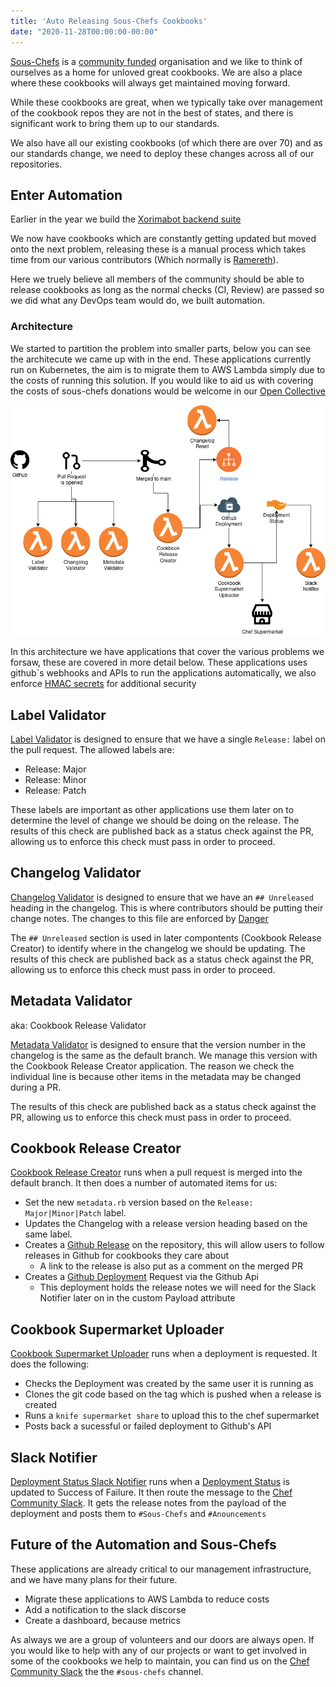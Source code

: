 ```yaml
---
title: 'Auto Releasing Sous-Chefs Cookbooks'
date: "2020-11-28T00:00:00-00:00"
---
```


[Sous-Chefs](http://sous-chefs.org/) is a [community funded](https://opencollective.com/sous-chefs) organisation and we like to think of ourselves as a home for unloved great cookbooks. We are also a place where these cookbooks will always get maintained moving forward.

While these cookbooks are great, when we typically take over management of the cookbook repos they are not in the best of states, and there is significant work to bring them up to our standards.

We also have all our existing cookbooks (of which there are over 70) and as our standards change, we need to deploy these changes across all of our repositories.

## Enter Automation

Earlier in the year we build the [Xorimabot backend suite](https://sous-chefs.org/docs/managing-cookbooks-at-scale/)

We now have cookbooks which are constantly getting updated but moved onto the next problem, releasing these is a manual process which takes time from our various contributors (Which normally is [Ramereth](https://github.com/Ramereth)).

Here we truely believe all members of the community should be able to release cookbooks as long as the normal checks (CI, Review) are passed so we did what any DevOps team would do, we built automation.

### Architecture

We started to partition the problem into smaller parts, below you can see the architecute we came up with in the end.
These applications currently run on Kubernetes, the aim is to migrate them to AWS Lambda simply due to the costs of running this solution. If you would like to aid us with covering the costs of sous-chefs donations would be welcome in our [Open Collective](https://opencollective.com/sous-chefs)

![Sous-Chefs auto release architecture](../images/automation-architecture.png)

In this architecture we have applications that cover the various problems we forsaw, these are covered in more detail below.
These applications uses github`s webhooks and APIs to run the applications automatically, we also enforce [HMAC secrets](https://docs.github.com/en/free-pro-team@latest/developers/webhooks-and-events/securing-your-webhooks) for additional security

## Label Validator

[Label Validator](https://github.com/Xorima/labelvalidator) is designed to ensure that we have a single `Release:` label on the pull request. The allowed labels are:

- Release: Major
- Release: Minor
- Release: Patch

These labels are important as other applications use them later on to determine the level of change we should be doing on the release. The results of this check are published back as a status check against the PR, allowing us to enforce this check must pass in order to proceed.

## Changelog Validator

[Changelog Validator](https://github.com/Xorima/changelog_validator) is designed to ensure that we have an `## Unreleased` heading in the changelog. This is where contributors should be putting their change notes. The changes to this file are enforced by [Danger](danger.systems/)

The `## Unreleased` section is used in later compontents (Cookbook Release Creator) to identify where in the changelog we should be updating. The results of this check are published back as a status check against the PR, allowing us to enforce this check must pass in order to proceed.

## Metadata Validator

aka: Cookbook Release Validator

[Metadata Validator](https://github.com/Xorima/cookbook_release_validator) is designed to ensure that the version number in the changelog is the same as the default branch. We manage this version with the Cookbook Release Creator application. The reason we check the individual line is because other items in the metadata may be changed during a PR.

The results of this check are published back as a status check against the PR, allowing us to enforce this check must pass in order to proceed.

## Cookbook Release Creator

[Cookbook Release Creator](https://github.com/Xorima/cookbook_release_creator) runs when a pull request is merged into the default branch. It then does a number of automated items for us:

- Set the new `metadata.rb` version based on the `Release: Major|Minor|Patch` label.
- Updates the Changelog with a release version heading based on the same label.
- Creates a [Github Release](https://docs.github.com/en/free-pro-team@latest/github/administering-a-repository/managing-releases-in-a-repository) on the repository, this will allow users to follow releases in Github for cookbooks they care about
  - A link to the release is also put as a comment on the merged PR
- Creates a [Github Deployment](https://docs.github.com/en/free-pro-team@latest/rest/reference/repos#deployments) Request via the Github Api
  - This deployment holds the release notes we will need for the Slack Notifier later on in the custom Payload attribute

## Cookbook Supermarket Uploader

[Cookbook Supermarket Uploader](https://github.com/Xorima/cookbook_supermarket_uploader) runs when a deployment is requested. It does the following:

- Checks the Deployment was created by the same user it is running as
- Clones the git code based on the tag which is pushed when a release is created
- Runs a `knife supermarket share` to upload this to the chef supermarket
- Posts back a sucessful or failed deployment to Github's API

## Slack Notifier

[Deployment Status Slack Notifier](https://github.com/Xorima/deployment_status_slack_notifier) runs when a [Deployment Status](https://docs.github.com/en/free-pro-team@latest/rest/reference/repos#list-deployment-statuses) is updated to Success of Failure. It then route the message to the [Chef Community Slack](https://community-slack.chef.io/). It gets the release notes from the payload of the deployment and posts them to `#Sous-Chefs` and `#Anouncements`

## Future of the Automation and Sous-Chefs

These applications are already critical to our management infrastructure, and we have many plans for their future.

- Migrate these applications to AWS Lambda to reduce costs
- Add a notification to the slack discorse
- Create a dashboard, because metrics

As always we are a group of volunteers and our doors are always open. If you would like to help with any of our projects or want to get involved in some of the cookbooks we help to maintain, you can find us on the [Chef Community Slack](https://community-slack.chef.io/) the the `#sous-chefs` channel.
